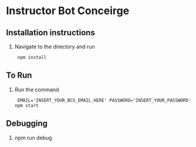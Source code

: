 # Instructor Bot Conceirge

## Installation instructions

1. Navigate to the directory and run 
        
        npm install

## To Run

1. Run the command   

        EMAIL='INSERT_YOUR_BCS_EMAIL_HERE' PASSWORD='INSERT_YOUR_PASSWORD' npm start

## Debugging

1. npm run debug
